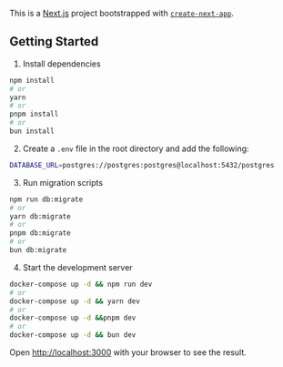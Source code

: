 This is a [Next.js](https://nextjs.org) project bootstrapped with [`create-next-app`](https://nextjs.org/docs/app/api-reference/cli/create-next-app).

## Getting Started

1. Install dependencies

```bash
npm install
# or
yarn
# or
pnpm install
# or
bun install
```

2. Create a `.env` file in the root directory and add the following:

```bash
DATABASE_URL=postgres://postgres:postgres@localhost:5432/postgres
```

3. Run migration scripts

```bash
npm run db:migrate
# or
yarn db:migrate
# or
pnpm db:migrate
# or
bun db:migrate
```

4. Start the development server

```bash
docker-compose up -d && npm run dev
# or
docker-compose up -d && yarn dev
# or
docker-compose up -d &&pnpm dev
# or
docker-compose up -d && bun dev
```

Open [http://localhost:3000](http://localhost:3000) with your browser to see the result.
